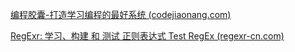 [编程胶囊-打造学习编程的最好系统 (codejiaonang.com)](https://www.codejiaonang.com/#/)

[RegExr: 学习、构建 和 测试 正则表达式 Test RegEx (regexr-cn.com)](https://regexr-cn.com/)
